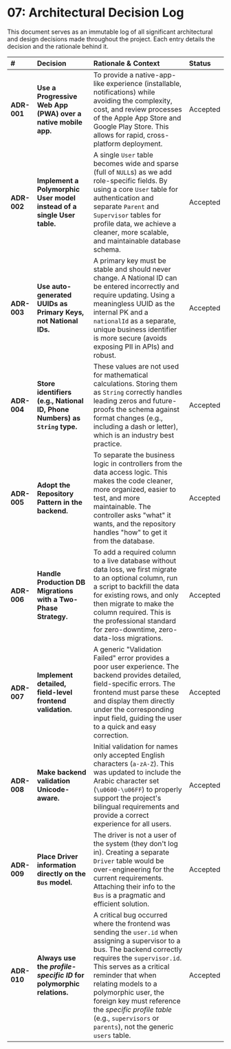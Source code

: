 # 07: Architectural Decision Log

This document serves as an immutable log of all significant architectural and design decisions made throughout the project. Each entry details the decision and the rationale behind it.

| # | Decision | Rationale & Context | Status |
| :- | :--- | :--- | :--- |
| **ADR-001** | **Use a Progressive Web App (PWA) over a native mobile app.** | To provide a native-app-like experience (installable, notifications) while avoiding the complexity, cost, and review processes of the Apple App Store and Google Play Store. This allows for rapid, cross-platform deployment. | Accepted |
| **ADR-002** | **Implement a Polymorphic User model instead of a single User table.** | A single `User` table becomes wide and sparse (full of `NULL`s) as we add role-specific fields. By using a core `User` table for authentication and separate `Parent` and `Supervisor` tables for profile data, we achieve a cleaner, more scalable, and maintainable database schema. | Accepted |
| **ADR-003** | **Use auto-generated UUIDs as Primary Keys, not National IDs.** | A primary key must be stable and should never change. A National ID can be entered incorrectly and require updating. Using a meaningless UUID as the internal PK and a `nationalId` as a separate, unique business identifier is more secure (avoids exposing PII in APIs) and robust. | Accepted |
| **ADR-004** | **Store identifiers (e.g., National ID, Phone Numbers) as `String` type.** | These values are not used for mathematical calculations. Storing them as `String` correctly handles leading zeros and future-proofs the schema against format changes (e.g., including a dash or letter), which is an industry best practice. | Accepted |
| **ADR-005** | **Adopt the Repository Pattern in the backend.** | To separate the business logic in controllers from the data access logic. This makes the code cleaner, more organized, easier to test, and more maintainable. The controller asks "what" it wants, and the repository handles "how" to get it from the database. | Accepted |
| **ADR-006** | **Handle Production DB Migrations with a Two-Phase Strategy.** | To add a required column to a live database without data loss, we first migrate to an optional column, run a script to backfill the data for existing rows, and only then migrate to make the column required. This is the professional standard for zero-downtime, zero-data-loss migrations. | Accepted |
| **ADR-007** | **Implement detailed, field-level frontend validation.** | A generic "Validation Failed" error provides a poor user experience. The backend provides detailed, field-specific errors. The frontend must parse these and display them directly under the corresponding input field, guiding the user to a quick and easy correction. | Accepted |
| **ADR-008** | **Make backend validation Unicode-aware.** | Initial validation for names only accepted English characters (`a-zA-Z`). This was updated to include the Arabic character set (`\u0600-\u06FF`) to properly support the project's bilingual requirements and provide a correct experience for all users. | Accepted |
| **ADR-009** | **Place Driver information directly on the `Bus` model.** | The driver is not a user of the system (they don't log in). Creating a separate `Driver` table would be over-engineering for the current requirements. Attaching their info to the `Bus` is a pragmatic and efficient solution. | Accepted |
| **ADR-010**| **Always use the *profile-specific ID* for polymorphic relations.** | A critical bug occurred where the frontend was sending the `user.id` when assigning a supervisor to a bus. The backend correctly requires the `supervisor.id`. This serves as a critical reminder that when relating models to a polymorphic user, the foreign key must reference the *specific profile table* (e.g., `supervisors` or `parents`), not the generic `users` table. | Accepted | 